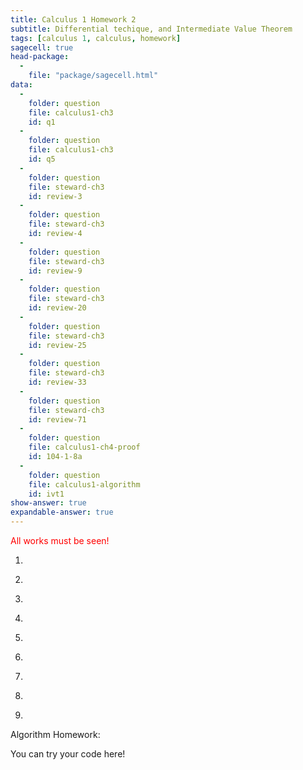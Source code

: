 ```yaml
---
title: Calculus 1 Homework 2
subtitle: Differential techique, and Intermediate Value Theorem
tags: [calculus 1, calculus, homework]
sagecell: true
head-package:
  -
    file: "package/sagecell.html"
data:
  -
    folder: question
    file: calculus1-ch3
    id: q1
  -
    folder: question
    file: calculus1-ch3
    id: q5
  - 
    folder: question
    file: steward-ch3
    id: review-3
  -
    folder: question
    file: steward-ch3
    id: review-4
  -
    folder: question
    file: steward-ch3
    id: review-9
  -
    folder: question
    file: steward-ch3
    id: review-20
  -
    folder: question
    file: steward-ch3
    id: review-25
  -
    folder: question
    file: steward-ch3
    id: review-33
  -
    folder: question
    file: steward-ch3
    id: review-71
  -
    folder: question
    file: calculus1-ch4-proof
    id: 104-1-8a
  -
    folder: question
    file: calculus1-algorithm
    id: ivt1
show-answer: true
expandable-answer: true
---
```

<span style="color:red;">All works must be seen!</span>

1. <div id='question-question-calculus1-ch3-q1'></div>

2. <div id='question-question-steward-ch3-review-3'></div>

3. <div id='question-question-steward-ch3-review-4'></div>

4. <div id='question-question-steward-ch3-review-20'></div>

5. <div id='question-question-steward-ch3-review-25'></div>

6. <div id='question-question-steward-ch3-review-33'></div>

7. <div id='question-question-steward-ch3-review-71'></div>

9. <div id='question-question-calculus1-ch3-q5'></div>

10. <div id='question-question-calculus1-ch4-proof-104-1-8a'></div>

Algorithm Homework:

<div id='question-question-calculus1-algorithm-ivt1'></div>

<div class='compute'>You can try your code here!</div>